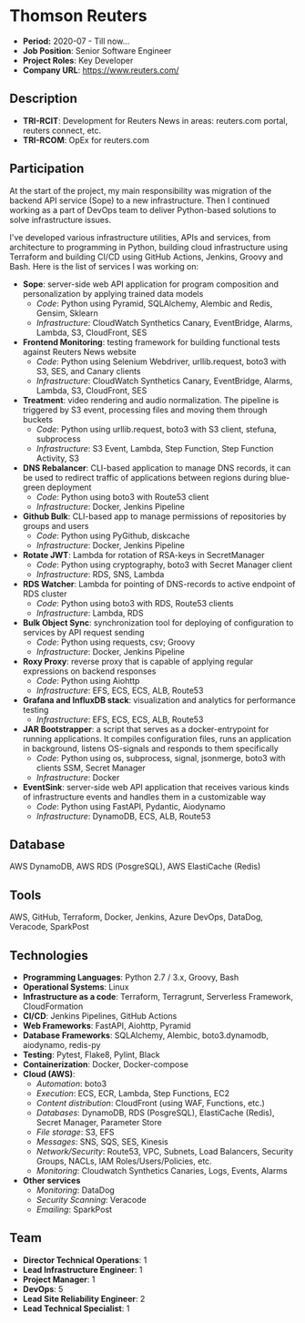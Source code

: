 # Thomson Reuters

- **Period:** 2020-07 - Till now...
- **Job Position**: Senior Software Engineer
- **Project Roles**: Key Developer
- **Company URL**: <https://www.reuters.com/>

## Description

- **TRI-RCIT**: Development for Reuters News in areas: reuters.com portal, reuters connect, etc.
- **TRI-RCOM**: OpEx for reuters.com

## Participation

At the start of the project, my main responsibility was migration of the backend API service (Sope) to a new infrastructure. Then I continued working as a part of DevOps team to deliver Python-based solutions to solve infrastructure issues.

I've developed various infrastructure utilities, APIs and services, from architecture to programming in Python, building cloud infrastructure using Terraform and building CI/CD using GitHub Actions, Jenkins, Groovy and Bash. Here is the list of services I was working on:

- **Sope**: server-side web API application for program composition and personalization by applying trained data models
  - *Code*: Python using Pyramid, SQLAlchemy, Alembic and Redis, Gensim, Sklearn
  - *Infrastructure*: CloudWatch Synthetics Canary, EventBridge, Alarms, Lambda, S3, CloudFront, SES
- **Frontend Monitoring**: testing framework for building functional tests against Reuters News website
  - *Code*: Python using Selenium Webdriver, urllib.request, boto3 with S3, SES, and Canary clients
  - *Infrastructure*: CloudWatch Synthetics Canary, EventBridge, Alarms, Lambda, S3, CloudFront, SES
- **Treatment**: video rendering and audio normalization. The pipeline is triggered by S3 event, processing files and moving them through buckets
  - *Code*: Python using urllib.request, boto3 with S3 client, stefuna, subprocess
  - *Infrastructure*: S3 Event, Lambda, Step Function, Step Function Activity, S3
- **DNS Rebalancer**: CLI-based application to manage DNS records, it can be used to redirect traffic of applications between regions during blue-green deployment
  - *Code*: Python using boto3 with Route53 client
  - *Infrastructure*: Docker, Jenkins Pipeline
- **Github Bulk**: CLI-based app to manage permissions of repositories by groups and users
  - *Code*: Python using PyGithub, diskcache
  - *Infrastructure*: Docker, Jenkins Pipeline
- **Rotate JWT**: Lambda for rotation of RSA-keys in SecretManager
  - *Code*: Python using cryptography, boto3 with Secret Manager client
  - *Infrastructure*: RDS, SNS, Lambda
- **RDS Watcher**: Lambda for pointing of DNS-records to active endpoint of RDS cluster
  - *Code*: Python using boto3 with RDS, Route53 clients
  - *Infrastructure*: Lambda, RDS
- **Bulk Object Sync**: synchronization tool for deploying of configuration to services by API request sending
  - *Code*: Python using requests, csv; Groovy
  - *Infrastructure*: Docker, Jenkins Pipeline
- **Roxy Proxy**: reverse proxy that is capable of applying regular expressions on backend responses
  - *Code*: Python using Aiohttp
  - *Infrastructure*: EFS, ECS, ECS, ALB, Route53
- **Grafana and InfluxDB stack**: visualization and analytics for performance testing
  - *Infrastructure*: EFS, ECS, ECS, ALB, Route53
- **JAR Bootstrapper**: a script that serves as a docker-entrypoint for running applications. It compiles configuration files, runs an application in background, listens OS-signals and responds to them specifically
  - *Code*: Python using os, subprocess, signal, jsonmerge, boto3 with clients SSM, Secret Manager
  - *Infrastructure*: Docker
- **EventSink**: server-side web API application that receives various kinds of infrastructure events and handles them in a customizable way
  - *Code*: Python using FastAPI, Pydantic, Aiodynamo
  - *Infrastructure*: DynamoDB, ECS, ALB, Route53

## Database

AWS DynamoDB, AWS RDS (PosgreSQL), AWS ElastiCache (Redis)

## Tools

AWS, GitHub, Terraform, Docker, Jenkins, Azure DevOps, DataDog, Veracode, SparkPost

## Technologies

- **Programming Languages**: Python 2.7 / 3.x, Groovy, Bash
- **Operational Systems**: Linux
- **Infrastructure as a code**: Terraform, Terragrunt, Serverless Framework, CloudFormation
- **CI/CD**: Jenkins Pipelines, GitHub Actions
- **Web Frameworks**: FastAPI, Aiohttp, Pyramid
- **Database Frameworks**: SQLAlchemy, Alembic, boto3.dynamodb, aiodynamo, redis-py
- **Testing**: Pytest, Flake8, Pylint, Black
- **Containerization**: Docker, Docker-compose
- **Cloud (AWS)**:
  - *Automation*: boto3
  - *Execution*: ECS, ECR, Lambda, Step Functions, EC2
  - *Content distribution*: CloudFront (using WAF, Functions, etc.)
  - *Databases*: DynamoDB, RDS (PosgreSQL), ElastiCache (Redis), Secret Manager, Parameter Store
  - *File storage*: S3, EFS
  - *Messages*: SNS, SQS, SES, Kinesis
  - *Network/Security*: Route53, VPC, Subnets, Load Balancers, Security Groups, NACLs, IAM Roles/Users/Policies, etc.
  - *Monitoring*: Cloudwatch Synthetics Canaries, Logs, Events, Alarms
- **Other services**
  - *Monitoring*: DataDog
  - *Security Scanning*: Veracode
  - *Emailing*: SparkPost

## Team

- **Director Technical Operations**: 1
- **Lead Infrastructure Engineer**: 1
- **Project Manager**: 1
- **DevOps**: 5
- **Lead Site Reliability Engineer**: 2
- **Lead Technical Specialist**: 1

